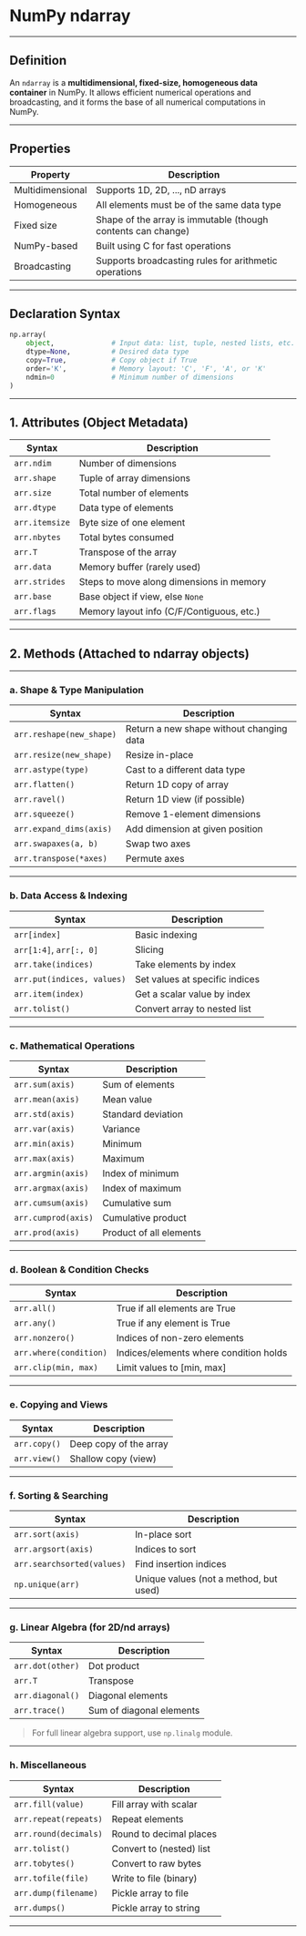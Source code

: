 
# **NumPy ndarray**

---

## **Definition**
An `ndarray` is a **multidimensional, fixed-size, homogeneous data container** in NumPy. It allows efficient numerical operations and broadcasting, and it forms the base of all numerical computations in NumPy.

---

## **Properties**

| Property           | Description                                                      |
|--------------------|------------------------------------------------------------------|
| Multidimensional   | Supports 1D, 2D, ..., nD arrays                                   |
| Homogeneous        | All elements must be of the same data type                       |
| Fixed size         | Shape of the array is immutable (though contents can change)     |
| NumPy-based        | Built using C for fast operations                                |
| Broadcasting       | Supports broadcasting rules for arithmetic operations            |

---

## **Declaration Syntax**

```python
np.array(
    object,              # Input data: list, tuple, nested lists, etc.
    dtype=None,          # Desired data type
    copy=True,           # Copy object if True
    order='K',           # Memory layout: 'C', 'F', 'A', or 'K'
    ndmin=0              # Minimum number of dimensions
)
```

---

## **1. Attributes (Object Metadata)**

| Syntax                | Description                                      |
|------------------------|--------------------------------------------------|
| `arr.ndim`            | Number of dimensions                             |
| `arr.shape`           | Tuple of array dimensions                        |
| `arr.size`            | Total number of elements                         |
| `arr.dtype`           | Data type of elements                            |
| `arr.itemsize`        | Byte size of one element                         |
| `arr.nbytes`          | Total bytes consumed                             |
| `arr.T`               | Transpose of the array                           |
| `arr.data`            | Memory buffer (rarely used)                      |
| `arr.strides`         | Steps to move along dimensions in memory         |
| `arr.base`            | Base object if view, else `None`                 |
| `arr.flags`           | Memory layout info (C/F/Contiguous, etc.)        |

---

## **2. Methods (Attached to ndarray objects)**

---

### **a. Shape & Type Manipulation**

| Syntax                    | Description                                  |
|---------------------------|----------------------------------------------|
| `arr.reshape(new_shape)` | Return a new shape without changing data     |
| `arr.resize(new_shape)`  | Resize in-place                              |
| `arr.astype(type)`       | Cast to a different data type                |
| `arr.flatten()`          | Return 1D copy of array                      |
| `arr.ravel()`            | Return 1D view (if possible)                 |
| `arr.squeeze()`          | Remove 1-element dimensions                  |
| `arr.expand_dims(axis)`  | Add dimension at given position              |
| `arr.swapaxes(a, b)`     | Swap two axes                                |
| `arr.transpose(*axes)`   | Permute axes                                 |

---

### **b. Data Access & Indexing**

| Syntax                      | Description                          |
|-----------------------------|--------------------------------------|
| `arr[index]`                | Basic indexing                       |
| `arr[1:4]`, `arr[:, 0]`     | Slicing                              |
| `arr.take(indices)`         | Take elements by index               |
| `arr.put(indices, values)`  | Set values at specific indices       |
| `arr.item(index)`           | Get a scalar value by index          |
| `arr.tolist()`              | Convert array to nested list         |

---

### **c. Mathematical Operations**

| Syntax                     | Description                             |
|----------------------------|-----------------------------------------|
| `arr.sum(axis)`            | Sum of elements                        |
| `arr.mean(axis)`           | Mean value                             |
| `arr.std(axis)`            | Standard deviation                     |
| `arr.var(axis)`            | Variance                               |
| `arr.min(axis)`            | Minimum                                |
| `arr.max(axis)`            | Maximum                                |
| `arr.argmin(axis)`         | Index of minimum                       |
| `arr.argmax(axis)`         | Index of maximum                       |
| `arr.cumsum(axis)`         | Cumulative sum                        |
| `arr.cumprod(axis)`        | Cumulative product                    |
| `arr.prod(axis)`           | Product of all elements               |

---

### **d. Boolean & Condition Checks**

| Syntax                        | Description                            |
|-------------------------------|----------------------------------------|
| `arr.all()`                   | True if all elements are True          |
| `arr.any()`                   | True if any element is True            |
| `arr.nonzero()`               | Indices of non-zero elements           |
| `arr.where(condition)`        | Indices/elements where condition holds |
| `arr.clip(min, max)`          | Limit values to [min, max]             |

---

### **e. Copying and Views**

| Syntax                  | Description                            |
|-------------------------|----------------------------------------|
| `arr.copy()`            | Deep copy of the array                 |
| `arr.view()`            | Shallow copy (view)                    |

---

### **f. Sorting & Searching**

| Syntax                          | Description                            |
|----------------------------------|----------------------------------------|
| `arr.sort(axis)`                | In-place sort                          |
| `arr.argsort(axis)`             | Indices to sort                        |
| `arr.searchsorted(values)`      | Find insertion indices                 |
| `np.unique(arr)`                | Unique values (not a method, but used) |

---

### **g. Linear Algebra (for 2D/nd arrays)**

| Syntax                        | Description                             |
|-------------------------------|-----------------------------------------|
| `arr.dot(other)`             | Dot product                             |
| `arr.T`                      | Transpose                              |
| `arr.diagonal()`             | Diagonal elements                      |
| `arr.trace()`                | Sum of diagonal elements               |

> For full linear algebra support, use `np.linalg` module.

---

### **h. Miscellaneous**

| Syntax                    | Description                         |
|---------------------------|-------------------------------------|
| `arr.fill(value)`        | Fill array with scalar              |
| `arr.repeat(repeats)`    | Repeat elements                     |
| `arr.round(decimals)`    | Round to decimal places             |
| `arr.tolist()`           | Convert to (nested) list            |
| `arr.tobytes()`          | Convert to raw bytes                |
| `arr.tofile(file)`       | Write to file (binary)              |
| `arr.dump(filename)`     | Pickle array to file                |
| `arr.dumps()`            | Pickle array to string              |

---

